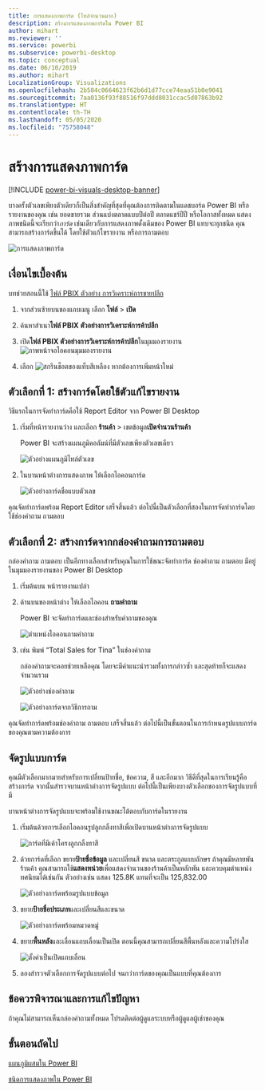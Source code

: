 ```yaml
---
title: การแสดงภาพการ์ด (ไทล์จำนวนมาก)
description: สร้างการแสดงภาพการ์ดใน Power BI
author: mihart
ms.reviewer: ''
ms.service: powerbi
ms.subservice: powerbi-desktop
ms.topic: conceptual
ms.date: 06/10/2019
ms.author: mihart
LocalizationGroup: Visualizations
ms.openlocfilehash: 2b584c0664623f62b6d1d77cce74eaa51b0e9041
ms.sourcegitcommit: 7aa0136f93f88516f97ddd8031ccac5d07863b92
ms.translationtype: HT
ms.contentlocale: th-TH
ms.lasthandoff: 05/05/2020
ms.locfileid: "75758048"
---
```

# <a name="create-card-visualizations"></a>สร้างการแสดงภาพการ์ด

[!INCLUDE [power-bi-visuals-desktop-banner](../includes/power-bi-visuals-desktop-banner.md)]

บางครั้งตัวเลขเพียงตัวเดียวก็เป็นสิ่งสำคัญที่สุดที่คุณต้องการติดตามในแดชบอร์ด Power BI หรือรายงานของคุณ เช่น ยอดขายรวม ส่วนแบ่งตลาดแบบปีต่อปี ตลาดแชร์ปีปี หรือโอกาสทั้งหมด แสดงภาพชนิดนี้จะเรียกว่า*การ์ด* เช่นเดียวกับการแสดงภาพดั้งเดิมของ Power BI แทบจะทุกชนิด คุณสามารถสร้างการ์ดขึ้นได้ โดยใช้ตัวแก้ไขรายงาน หรือการถามตอบ

![การแสดงภาพการ์ด](media/power-bi-visualization-card/pbi-opptuntiescard.png)

## <a name="prerequisite"></a>เงื่อนไขเบื้องต้น

บทช่วยสอนนี้ใช้ [ไฟล์ PBIX ตัวอย่าง การวิเคราะห์การขายปลีก](https://download.microsoft.com/download/9/6/D/96DDC2FF-2568-491D-AAFA-AFDD6F763AE3/Retail%20Analysis%20Sample%20PBIX.pbix)

1. จากส่วนซ้ายบนของแถบเมนู เลือก **ไฟล์** \> **เปิด**
   
2. ค้นหาสำเนา**ไฟล์ PBIX ตัวอย่างการวิเคราะห์การค้าปลีก**

1. เปิด**ไฟล์ PBIX ตัวอย่างการวิเคราะห์การค้าปลีก**ในมุมมองรายงาน ![ภาพหน้าจอไอคอนมุมมองรายงาน](media/power-bi-visualization-kpi/power-bi-report-view.png)

1. เลือก ![สกรีนช็อตของแท็บสีเหลือง](media/power-bi-visualization-kpi/power-bi-yellow-tab.png) หากต้องการเพิ่มหน้าใหม่

## <a name="option-1-create-a-card-using-the-report-editor"></a>ตัวเลือกที่ 1: สร้างการ์ดโดยใช้ตัวแก้ไขรายงาน

วิธีแรกในการจัดทำการ์ดคือใช้ Report Editor จาก Power BI Desktop

1. เริ่มที่หน้ารายงานว่าง และเลือก **ร้านค้า** \> เขตข้อมูล**เปิดจำนวนร้านค้า**

    Power BI จะสร้างแผนภูมิคอลัมน์ที่มีตัวเลขเพียงตัวเลขเดียว

   ![ตัวอย่างแผนภูมิไทล์ตัวเลข](media/power-bi-visualization-card/pbi-overview-chart.png)

2. ในบานหน้าต่างการแสดงภาพ ให้เลือกไอคอนการ์ด

   ![ตัวอย่างการ์ดชื่อแบบตัวเลข](media/power-bi-visualization-card/power-bi-card-visualization.png)

คุณจัดทำการ์ดพร้อม Report Editor เสร็จสิ้นแล้ว ต่อไปนี้เป็นตัวเลือกที่สองในการจัดทำการ์ดโดยใช้ช่องคำถาม ถามตอบ

## <a name="option-2-create-a-card-from-the-qa-question-box"></a>ตัวเลือกที่ 2: สร้างการ์ดจากกล่องคำถามการถามตอบ
กล่องคำถาม ถามตอบ เป็นอีกทางเลือกสำหรับคุณในการใช้ขณะจัดทำการ์ด ช่องคำถาม ถามตอบ มีอยู่ในมุมมองรายงานของ Power BI Desktop

1. เริ่มต้นบน หน้ารายงานเปล่า

1. ด้านบนของหน้าต่าง ให้เลือกไอคอน **ถามคำถาม** 

    Power BI จะจัดทำการ์ดและช่องสำหรับคำถามของคุณ 

   ![ตำแหน่งไอคอนถามคำถาม](media/power-bi-visualization-card/power-bi-q-and-a-overview.png)

2. เช่น พิมพ์ “Total Sales for Tina” ในช่องคำถาม

    กล่องคำถามจะคอยช่วยเหลือคุณ โดยจะมีคำแนะนำรวมทั้งการกล่าวซ้ำ และสุดท้ายก็จะแสดงจำนวนรวม  

   ![ตัวอย่างช่องคำถาม](media/power-bi-visualization-card/power-bi-q-and-a-box.png)

   ![ตัวอย่างการ์ดจากวิธีการถาม](media/power-bi-visualization-card/power-bi-q-and-a-card.png)

คุณจัดทำการ์ดพร้อมช่องคำถาม ถามตอบ เสร็จสิ้นแล้ว ต่อไปนี้เป็นขั้นตอนในการกำหนดรูปแบบการ์ดของคุณตามความต้องการ

## <a name="format-a-card"></a>จัดรูปแบบการ์ด
คุณมีตัวเลือกมากมายสำหรับการเปลี่ยนป้ายชื่อ, ข้อความ, สี และอีกมาก วิธีดีที่สุดในการเรียนรู้คือ สร้างการ์ด จากนั้นสำรวจบานหน้าต่างการจัดรูปแบบ ต่อไปนี้เป็นเพียงบางตัวเลือกของการจัดรูปแบบที่มี 

บานหน้าต่างการจัดรูปแบบจะพร้อมใช้งานขณะโต้ตอบกับการ์ดในรายงาน 

1. เริ่มต้นด้วยการเลือกไอคอนรูปลูกกลิ้งทาสีเพื่อเปิดบานหน้าต่างการจัดรูปแบบ 

    ![การ์ดที่มีเค้าโครงลูกกลิ้งทาสี](media/power-bi-visualization-card/power-bi-format-card-2.png)

2. ด้วยการ์ดที่เลือก ขยาย**ป้ายชื่อข้อมูล** และเปลี่ยนสี ขนาด และตระกูลแบบอักษร ถ้าคุณมีหลายพันร้านค้า คุณสามารถใช้**แสดงหน่วย**เพื่อแสดงจำนวนของร้านค้าเป็นหลักพัน และควบคุมตำแหน่งทศนิยมได้เช่นกัน ตัวอย่างเช่น แสดง 125.8K แทนที่จะเป็น 125,832.00

    ![ตัวอย่างการ์ดพร้อมรูปแบบข้อมูล](media/power-bi-visualization-card/power-bi-card-format-2.png)

3.  ขยาย**ป้ายชื่อประเภท**และเปลี่ยนสีและขนาด

    ![ตัวอย่างการ์ดพร้อมหมวดหมู่](media/power-bi-visualization-card/power-bi-card-format-category.png)

4. ขยาย**พื้นหลัง**และเลื่อนแถบเลื่อนเป็นเปิด  ตอนนี้คุณสามารถเปลี่ยนสีพื้นหลังและความโปร่งใส

    ![ตั้งค่าเป็นเปิดแถบเลื่อน](media/power-bi-visualization-card/power-bi-format-color-2.png)

5. ลองสำรวจตัวเลือกการจัดรูปแบบต่อไป จนกว่าการ์ดของคุณเป็นแบบที่คุณต้องการ 

## <a name="considerations-and-troubleshooting"></a>ข้อควรพิจารณาและการแก้ไขปัญหา
ถ้าคุณไม่สามารถเห็นกล่องคำถามทั้งหมด โปรดติดต่อผู้ดูแลระบบหรือผู้ดูแลผู้เช่าของคุณ    

## <a name="next-steps"></a>ขั้นตอนถัดไป
[แผนภูมิผสมใน Power BI](power-bi-visualization-combo-chart.md)

[ชนิดการแสดงภาพใน Power BI](power-bi-visualization-types-for-reports-and-q-and-a.md)
